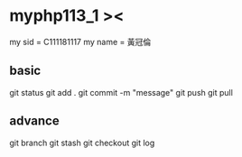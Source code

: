 # myphp113_1 ><

my sid = C111181117
my name = 黃冠倫

## basic
git status
git add .
git commit -m "message"
git push
git pull

## advance
git branch
git stash
git checkout
git log
